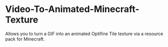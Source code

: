 # Video-To-Animated-Minecraft-Texture
Allows you to turn a GIF into an animated Optifine Tile texture via a resource pack for Minecraft. 
